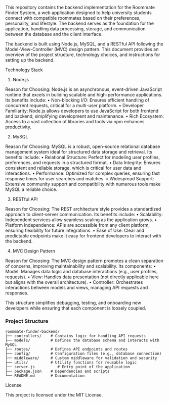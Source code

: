 This repository contains the backend implementation for the Roommate Finder System, a web application designed to help university students connect with compatible roommates based on their preferences, personality, and lifestyle. The backend serves as the foundation for the application, handling data processing, storage, and communication between the database and the client interface.

The backend is built using Node.js, MySQL, and a RESTful API following the Model-View-Controller (MVC) design pattern. This document provides an overview of the project structure, technology choices, and instructions for setting up the backend.

Technology Stack

1. Node.js

Reason for Choosing:
Node.js is an asynchronous, event-driven JavaScript runtime that excels in building scalable and high-performance applications. Its benefits include:
	•	Non-blocking I/O: Ensures efficient handling of concurrent requests, critical for a multi-user platform.
	•	Developer Familiarity: Node.js allows developers to use JavaScript for both frontend and backend, simplifying development and maintenance.
	•	Rich Ecosystem: Access to a vast collection of libraries and tools via npm enhances productivity.

 2. MySQL

Reason for Choosing:
MySQL is a robust, open-source relational database management system ideal for structured data storage and retrieval. Its benefits include:
	•	Relational Structure: Perfect for modeling user profiles, preferences, and requests in a structured format.
	•	Data Integrity: Ensures consistent and reliable storage, which is critical for user data and interactions.
	•	Performance: Optimized for complex queries, ensuring fast response times for user searches and matches.
	•	Widespread Support: Extensive community support and compatibility with numerous tools make MySQL a reliable choice.

 3. RESTful API

Reason for Choosing:
The REST architecture style provides a standardized approach to client-server communication. Its benefits include:
	•	Scalability: Independent services allow seamless scaling as the application grows.
	•	Platform Independence: APIs are accessible from any client platform, ensuring flexibility for future integrations.
	•	Ease of Use: Clear and predictable endpoints make it easy for frontend developers to interact with the backend.


 4. MVC Design Pattern

Reason for Choosing:
The MVC design pattern promotes a clean separation of concerns, improving maintainability and scalability. Its components:
	•	Model: Manages data logic and database interactions (e.g., user profiles, requests).
	•	View: Handles data presentation (not directly applicable here but aligns with the overall architecture).
	•	Controller: Orchestrates interactions between models and views, managing API requests and responses.

This structure simplifies debugging, testing, and onboarding new developers while ensuring that each component is loosely coupled.

### Project Structure

```
roommate-finder-backend/
├── controllers/    # Contains logic for handling API requests
├── models/         # Defines the database schema and interacts with MySQL
├── routes/         # Defines API endpoints and routes
├── config/         # Configuration files (e.g., database connection)
├── middleware/     # Custom middleware for validation and security
├── utils/          # Utility functions for reusable logic
├── server.js          # Entry point of the application
├── package.json    # Dependencies and scripts
└── README.md       # Documentation
```

License

This project is licensed under the MIT License.
